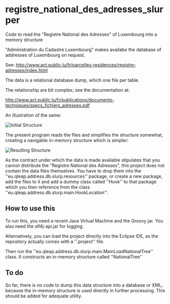 registre_national_des_adresses_slurper
======================================

Code to read the "Registre National des Adresses" of Luxembourg into a memory structure

"Administration du Cadastre Luxembourg" makes availabe the database of addresses of Luxembourg on request.

See: http://www.act.public.lu/fr/parcelles-residences/registre-adresses/index.html

The data is a relational database dump, which one file per table.

The relationship are bit complex; see the documentation at:

http://www.act.public.lu/fr/publications/documents-techniques/specs_fichiers_adresses.pdf 

An illustration of the same:

![Initial Structure](https://raw.github.com/Q-LEAP/registre_national_des_adresses_slurper/master/images/Structure_BDD.png "Initial Structure")

The present program reads the files and simplifies the structure somewhat, creating a navigable in-memory structure which is simpler:

![Resulting Structure](https://raw.github.com/Q-LEAP/registre_national_des_adresses_slurper/master/images/Structure_Result.png "Resulting Structure")

As the contract under which the data is made available stipulates that you cannot distribute the "Registre National des Adresses", this project does not contain the data files themselves. You have to drop them into the ''eu.qleap.address.db.slurp.resources'' package, or create a new package, add the files to it and add a dummy class called ''Hook'' to that package which you then reference from the class ''eu.qleap.address.db.slurp.main.HookLocation''.

How to use this
---------------

To run this, you need a recent Java Virtual Machine and the Groovy jar. You also need the slf4j-api.jar for logging.

Alternatively, you can load the project directly into the Eclipse IDE, as the repository actually comes with a ''.project'' file.

Then run the ''eu.qleap.address.db.slurp.main.MainLoadNationalTree'' class. It constructs an in-memory structure called ''NationalTree'' 

To do
-----

So far, there is no code to dump this data structure into a database or XML, because the in-memory structure is used directly in further processing. This should be added for adequate utility.

